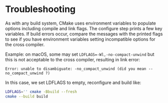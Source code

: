 # Troubleshooting

As with any build system, CMake uses environment variables to populate options including compile and link flags.
The configure step prints a few key variables.
If build errors occur, compare the messages with the printed flags to see if you have environment variables setting incompatible options for the cross compiler.

Example: on macOS, some may set `LDFLAGS=-Wl,-no-compact-unwind` but this is not acceptable to the cross compiler, resulting in link error:

```
Error: unable to disambiguate: -no_compact_unwind (did you mean --no_compact_unwind ?)
```

In this case, we set LDFLAGS to empty, reconfigure and build like:

```sh
LDFLAGS='' cmake -Bbuild --fresh
cmake --build build
```
